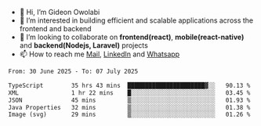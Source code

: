 - 👋 Hi, I’m Gideon Owolabi
- 👀 I’m interested in building efficient and scalable applications across the frontend and backend
- 💞️ I’m looking to collaborate on <b>frontend(react)</b>, <b>mobile(react-native)</b> and <b>backend(Nodejs, Laravel)</b> projects
- 📫 How to reach me <a href="mailto:gideoniyin2021@gmail.com">Mail</a>, <a href="https://www.linkedin.com/in/gideon-owolabi-9b667a232/">LinkedIn</a> and <a href="https://wa.me/2348055377085">Whatsapp</a>

<!---
gude1/gude1 is a ✨ special ✨ repository because its `README.md` (this file) appears on your GitHub profile.
You can click the Preview link to take a look at your changes.
--->

<!--START_SECTION:waka-->

```txt
From: 30 June 2025 - To: 07 July 2025

TypeScript        35 hrs 43 mins  ██████████████████████▓░░   90.13 %
XML               1 hr 22 mins    █░░░░░░░░░░░░░░░░░░░░░░░░   03.45 %
JSON              45 mins         ▒░░░░░░░░░░░░░░░░░░░░░░░░   01.93 %
Java Properties   32 mins         ▒░░░░░░░░░░░░░░░░░░░░░░░░   01.38 %
Image (svg)       29 mins         ▒░░░░░░░░░░░░░░░░░░░░░░░░   01.26 %
```

<!--END_SECTION:waka-->
